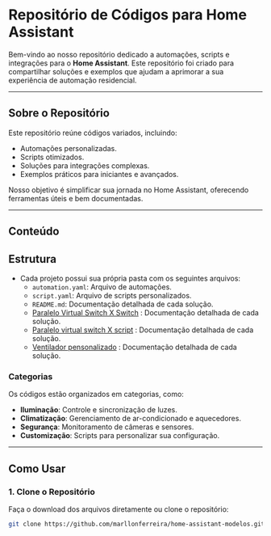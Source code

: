 # **Repositório de Códigos para Home Assistant**

Bem-vindo ao nosso repositório dedicado a automações, scripts e integrações para o **Home Assistant**. Este repositório foi criado para compartilhar soluções e exemplos que ajudam a aprimorar a sua experiência de automação residencial.

---

## **Sobre o Repositório**

Este repositório reúne códigos variados, incluindo:
- Automações personalizadas.
- Scripts otimizados.
- Soluções para integrações complexas.
- Exemplos práticos para iniciantes e avançados.

Nosso objetivo é simplificar sua jornada no Home Assistant, oferecendo ferramentas úteis e bem documentadas.

---

## **Conteúdo**


## **Estrutura**
- Cada projeto possui sua própria pasta com os seguintes arquivos:
  - `automation.yaml`: Arquivo de automações.
  - `script.yaml`: Arquivo de scripts personalizados.
  - `README.md`: Documentação detalhada de cada solução.
  - [Paralelo Virtual Switch X Switch](./paralelo_virtual_switch_X_switch/paralelo_virtual_switch_X_switch.md) : Documentação detalhada de cada solução.
  - [Paralelo virtual switch X script](./paralelo_virtual_switch_X_script/paralelo_virtual_switch_X_script.md) : Documentação detalhada de cada solução.
  - [Ventilador pensonalizado](./ventilador_pensonalizado/ventilador_pensonalizado.md) : Documentação detalhada de cada solução.


### **Categorias**
Os códigos estão organizados em categorias, como:
- **Iluminação**: Controle e sincronização de luzes.
- **Climatização**: Gerenciamento de ar-condicionado e aquecedores.
- **Segurança**: Monitoramento de câmeras e sensores.
- **Customização**: Scripts para personalizar sua configuração.

---

## **Como Usar**

### **1. Clone o Repositório**
Faça o download dos arquivos diretamente ou clone o repositório:

```bash
git clone https://github.com/marllonferreira/home-assistant-modelos.git
